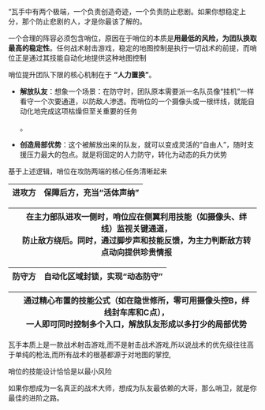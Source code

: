 “瓦手中有两个极端，一个负责创造奇迹，一个负责防止悲剧。如果你想稳定上分，那个防止悲剧的人，才是你最该了解的。


一个合理的阵容必须包含哨位，原因在于哨位的本质是**用最低的风险，为团队换取最高的稳定性**。任何战术射击游戏，稳定的地图控制是执行一切战术的前提，而哨位正是通过其技能自动化地提供这种地图控制


哨位提升团队下限的核心机制在于 **“人力置换”**。

* **解放队友**：想象一个场景：在防守时，团队原本需要派一名队员像“挂机”一样看守一个次要通道，以防敌人渗透。而哨位的一个摄像头或一根绊线，就能自动化地完成这项枯燥但至关重要的任务

  。
* **创造局部优势**：这个被解放出来的队友，就可以变成灵活的“自由人”，随时支援压力最大的包点。就是将固定的人力防守，转化为动态的兵力优势


基于上述逻辑，哨位在攻防两端的核心任务清晰起来




| **进攻方** | **保障后方，充当“活体声纳”** |
| ---------- | ------------------------------ |



|  | 在主力部队进攻一侧时，哨位应在侧翼利用技能（如摄像头、绊线）监视关键通道，<br />防止敌方绕后。同时，通过脚步声和技能反馈，为主力判断敌方转点动向提供珍贵情报 |
| - | ------------------------------------------------------------------------------------------------------------------------------------------------------------ |






| **防守方** | **自动化区域封锁，实现“动态防守”** |
| ---------- | ------------------------------------ |





|  | 通过精心布置的技能公式（如在隐世修所，零可用摄像头控B，绊线封车库和C点），<br />一人即可同时控制多个入口，解放队友形成以多打少的局部优势 |
| - | ---------------------------------------------------------------------------------------------------------------------------------------- |



瓦手本质上是一款战术射击游戏,而不是射击战术游戏,所以说战术的优先级往往高于单纯的枪法,而所有战术的根基都源于对地图的掌控,

哨位的技能设计恰恰是以最小风险

如果你想成为一名真正的战术大师，想成为队友最依赖的大哥，那么哨卫，就是你最佳的进阶之路。
